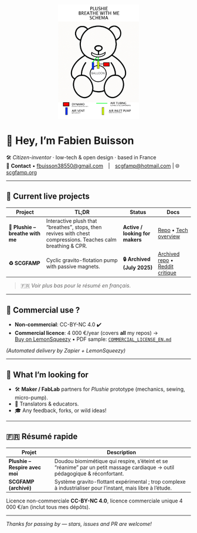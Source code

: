 <!-- GitHub profile README – Fabien Buisson -->
<p align="center">
  <img src="https://raw.githubusercontent.com/f-buisson/plushie-breathe-with-me/main/images/Plushie%20-%20breathe%20with%20me%20SCHEMA.jpg"
       alt="Plushie schematic" width="220"/>
</p>

# 👋 Hey, I’m **Fabien Buisson**

🛠️ _Citizen-inventor_ · low-tech & open design · based in France  
💌 **Contact** • fbuisson38550@gmail.com | scgfamp@hotmail.com | 🌐 [scgfamp.org](https://scgfamp.org)

---

## 🚀 Current live projects

| Project | TL;DR | Status | Docs |
|---------|-------|--------|------|
| **🎈 Plushie – breathe with me** | Interactive plush that “breathes”, stops, then revives with chest compressions. Teaches calm breathing & CPR. | **Active / looking for makers** | [Repo](https://github.com/f-buisson/plushie-breathe-with-me) • [Tech overview](https://github.com/f-buisson/plushie-breathe-with-me/blob/main/tech/DOUDOU_TECH_OVERVIEW.md) |
| **♻️ SCGFAMP** | Cyclic gravito-flotation pump with passive magnets. | **🔒 Archived (July 2025)** | [Archived repo](https://github.com/f-buisson/SCGFAMP-ARCHIVED) • [Reddit critique](https://www.reddit.com/r/lowtech/comments/1lq7z74/) |

> 🇫🇷 _Voir plus bas pour le résumé en français._

---

## 💼 Commercial use ?

- **Non-commercial**: CC-BY-NC 4.0 ✔️  
- **Commercial licence**: 4 000 €/year (covers **all** my repos) →  
  [Buy on LemonSqueezy](https://f-buisson.lemonsqueezy.com/buy/8430de49-9b31-4802-a4e6-0b24f769aad) • PDF sample: [`COMMERCIAL_LICENSE_EN.md`](https://github.com/f-buisson/plushie-breathe-with-me/blob/main/governance/COMMERCIAL_LICENSE_EN.md)  

*(Automated delivery by Zapier + LemonSqueezy)*

---

## 🧩 What I’m looking for

- 🛠️ **Maker / FabLab** partners for _Plushie_ prototype (mechanics, sewing, micro-pump).  
- 🤝 Translators & educators.  
- 🎓 Any feedback, forks, or wild ideas!

---

## 🇫🇷 Résumé rapide

| Projet | Description |
|--------|-------------|
| **Plushie – Respire avec moi** | Doudou biomimétique qui respire, s’éteint et se “réanime” par un petit massage cardiaque → outil pédagogique & réconfortant. |
| **SCGFAMP (archivé)** | Système gravito-flottant expérimental ; trop complexe à industrialiser pour l’instant, mais libre à l’étude. |

Licence non-commerciale **CC-BY-NC 4.0**, licence commerciale unique 4 000 €/an (inclut tous mes dépôts).

---

_Thanks for passing by — stars, issues and PR are welcome!_
